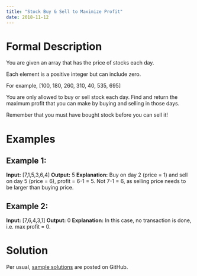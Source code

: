 ```yaml
---
title: "Stock Buy & Sell to Maximize Profit"
date: 2018-11-12
---
```


# Formal Description

You are given an array that has the price of stocks each day.

Each element is a positive integer but can include zero.

For example,
[100, 180, 260, 310, 40, 535, 695]

You are only allowed to buy or sell stock each day. Find and return the maximum profit that you can make by buying and selling in those days.

Remember that you must have bought stock before you can sell it!

# Examples

## Example 1:
**Input:** [7,1,5,3,6,4]
**Output:** 5
**Explanation:** 
Buy on day 2 (price = 1) and sell on day 5 (price = 6), profit = 6-1 = 5.
Not 7-1 = 6, as selling price needs to be larger than buying price.

## Example 2:
**Input:** [7,6,4,3,1]
**Output:** 0
**Explanation:** 
In this case, no transaction is done, i.e. max profit = 0.


# Solution

Per usual, [sample solutions][csip-uga/archive] are posted on GitHub.

[csip-uga/archive]: https://github.com/csip-uga/archive


